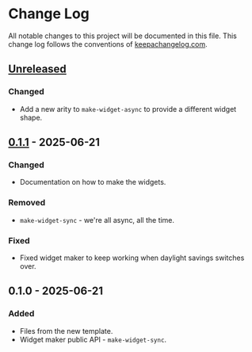 # Change Log
All notable changes to this project will be documented in this file. This change log follows the conventions of [keepachangelog.com](http://keepachangelog.com/).

## [Unreleased]
### Changed
- Add a new arity to `make-widget-async` to provide a different widget shape.

## [0.1.1] - 2025-06-21
### Changed
- Documentation on how to make the widgets.

### Removed
- `make-widget-sync` - we're all async, all the time.

### Fixed
- Fixed widget maker to keep working when daylight savings switches over.

## 0.1.0 - 2025-06-21
### Added
- Files from the new template.
- Widget maker public API - `make-widget-sync`.

[Unreleased]: https://sourcehost.site/your-name/my-test-proj/compare/0.1.1...HEAD
[0.1.1]: https://sourcehost.site/your-name/my-test-proj/compare/0.1.0...0.1.1
